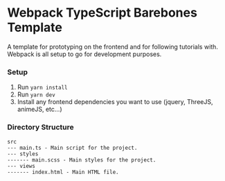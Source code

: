 # Webpack TypeScript Barebones Template
A template for prototyping on the frontend and for following tutorials with.
Webpack is all setup to go for development purposes.

### Setup
1. Run `yarn install`
2. Run `yarn dev`
3. Install any frontend dependencies you want to use (jquery, ThreeJS, animeJS, etc...)

### Directory Structure

```
src
--- main.ts - Main script for the project.
--- styles
------- main.scss - Main styles for the project.
--- views
------- index.html - Main HTML file.
```